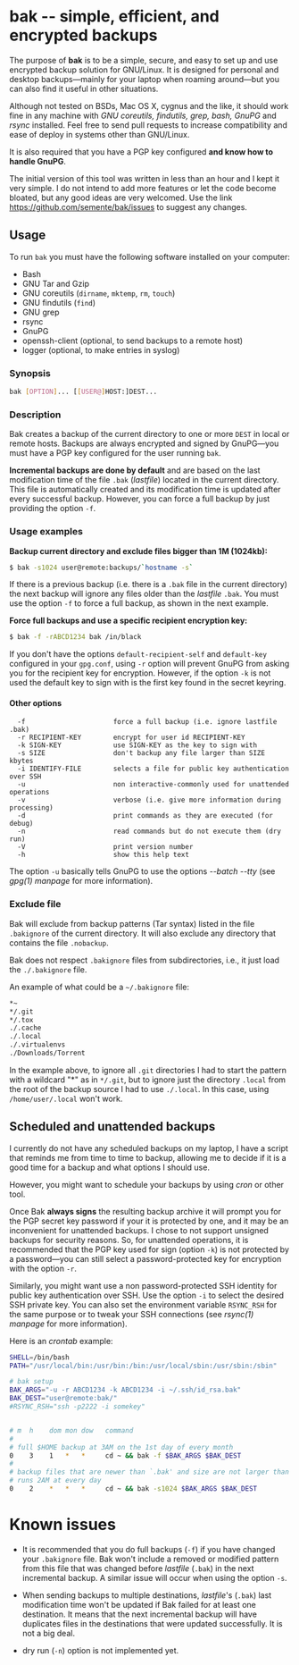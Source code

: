 # bak -- simple, efficient, and encrypted backups

The purpose of **bak** is to be a simple, secure, and easy to set up
and use encrypted backup solution for GNU/Linux. It is designed for
personal and desktop backups&mdash;mainly for your laptop when roaming
around&mdash;but you can also find it useful in other situations.

Although not tested on BSDs, Mac OS X, cygnus and the like, it should
work fine in any machine with *GNU coreutils, findutils, grep, bash,
GnuPG* and *rsync* installed. Feel free to send pull requests to
increase compatibility and ease of deploy in systems other than
GNU/Linux.

It is also required that you have a PGP key configured **and know how
to handle GnuPG**.

The initial version of this tool was written in less than an hour and
I kept it very simple. I do not intend to add more features or let the
code become bloated, but any good ideas are very welcomed. Use the
link https://github.com/semente/bak/issues to suggest any changes.


## Usage

To run `bak` you must have the following software installed on your
computer:

  - Bash
  - GNU Tar and Gzip
  - GNU coreutils (`dirname`, `mktemp`, `rm`, `touch`)
  - GNU findutils (`find`)
  - GNU grep
  - rsync
  - GnuPG
  - openssh-client (optional, to send backups to a remote host)
  - logger (optional, to make entries in syslog)

### Synopsis

```sh
bak [OPTION]... [[USER@]HOST:]DEST...
```

### Description

Bak creates a backup of the current directory to one or more `DEST`
in local or remote hosts. Backups are always encrypted and signed by
GnuPG&mdash;you must have a PGP key configured for the user running `bak`.

**Incremental backups are done by default** and are based on the last
modification time of the file `.bak` (*lastfile*) located in the
current directory. This file is automatically created and its
modification time is updated after every successful backup. However,
you can force a full backup by just providing the option `-f`.

### Usage examples

**Backup current directory and exclude files bigger than 1M (1024kb):**

```sh
$ bak -s1024 user@remote:backups/`hostname -s`
```

If there is a previous backup (i.e. there is a `.bak` file in the
current directory) the next backup will ignore any files older than
the *lastfile* `.bak`. You must use the option `-f` to force a full
backup, as shown in the next example.

**Force full backups and use a specific recipient encryption key:**

```sh
$ bak -f -rABCD1234 bak /in/black
```

If you don't have the options `default-recipient-self` and
`default-key` configured in your `gpg.conf`, using `-r` option will
prevent GnuPG from asking you for the recipient key for
encryption. However, if the option `-k` is not used the default key to
sign with is the first key found in the secret keyring.

#### Other options

```
  -f                      force a full backup (i.e. ignore lastfile .bak)
  -r RECIPIENT-KEY        encrypt for user id RECIPIENT-KEY
  -k SIGN-KEY             use SIGN-KEY as the key to sign with
  -s SIZE                 don't backup any file larger than SIZE kbytes
  -i IDENTIFY-FILE        selects a file for public key authentication over SSH
  -u                      non interactive-commonly used for unattended operations
  -v                      verbose (i.e. give more information during processing)
  -d                      print commands as they are executed (for debug)
  -n                      read commands but do not execute them (dry run)
  -V                      print version number
  -h                      show this help text
```

The option `-u` basically tells GnuPG to use the options *--batch
--tty* (see *gpg(1) manpage* for more information).

### Exclude file

Bak will exclude from backup patterns (Tar syntax) listed in the
file `.bakignore` of the current directory. It will also exclude any
directory that contains the file `.nobackup`.

Bak does not respect `.bakignore` files from subdirectories, i.e.,
it just load the `./.bakignore` file.

An example of what could be a `~/.bakignore` file:

```sh
*~
*/.git
*/.tox
./.cache
./.local
./.virtualenvs
./Downloads/Torrent
```

In the example above, to ignore all `.git` directories I had to start
the pattern with a wildcard "\*" as in ``*/.git``, but to ignore just
the directory `.local` from the root of the backup source I had to use
`./.local`. In this case, using `/home/user/.local` won't work.

## Scheduled and unattended backups

I currently do not have any scheduled backups on my laptop, I have a
script that reminds me from time to time to backup, allowing me to
decide if it is a good time for a backup and what options I should
use.

However, you might want to schedule your backups by using *cron* or
other tool.

Once Bak **always signs** the resulting backup archive it will prompt
you for the PGP secret key password if your it is protected by one,
and it may be an inconvenient for unattended backups. I chose to not
support unsigned backups for security reasons. So, for unattended
operations, it is recommended that the PGP key used for sign (option
`-k`) is not protected by a password&mdash;you can still select a
password-protected key for encryption with the option `-r`.

Similarly, you might want use a non password-protected SSH identity
for public key authentication over SSH. Use the option `-i` to select
the desired SSH private key. You can also set the environment variable
`RSYNC_RSH` for the same purpose or to tweak your SSH connections (see
*rsync(1) manpage* for more information).

Here is an *crontab* example:

```sh
SHELL=/bin/bash
PATH="/usr/local/bin:/usr/bin:/bin:/usr/local/sbin:/usr/sbin:/sbin"

# bak setup
BAK_ARGS="-u -r ABCD1234 -k ABCD1234 -i ~/.ssh/id_rsa.bak"
BAK_DEST="user@remote:bak/"
#RSYNC_RSH="ssh -p2222 -i somekey"


# m  h    dom mon dow   command
#
# full $HOME backup at 3AM on the 1st day of every month
0    3    1   *   *     cd ~ && bak -f $BAK_ARGS $BAK_DEST
#
# backup files that are newer than `.bak' and size are not larger than 1M;
# runs 2AM at every day
0    2    *   *   *     cd ~ && bak -s1024 $BAK_ARGS $BAK_DEST
```
# Known issues

- It is recommended that you do full backups (`-f`) if you have
  changed your `.bakignore` file. Bak won't include a removed or
  modified pattern from this file that was changed before *lastfile*
  (`.bak`) in the next incremental backup. A similar issue will occur
  when using the option `-s`.

- When sending backups to multiple destinations, *lastfile*'s (`.bak`)
  last modification time won't be updated if Bak failed for at least
  one destination. It means that the next incremental backup will have
  duplicates files in the destinations that were updated
  successfully. It is not a big deal.

- dry run (`-n`) option is not implemented yet.
